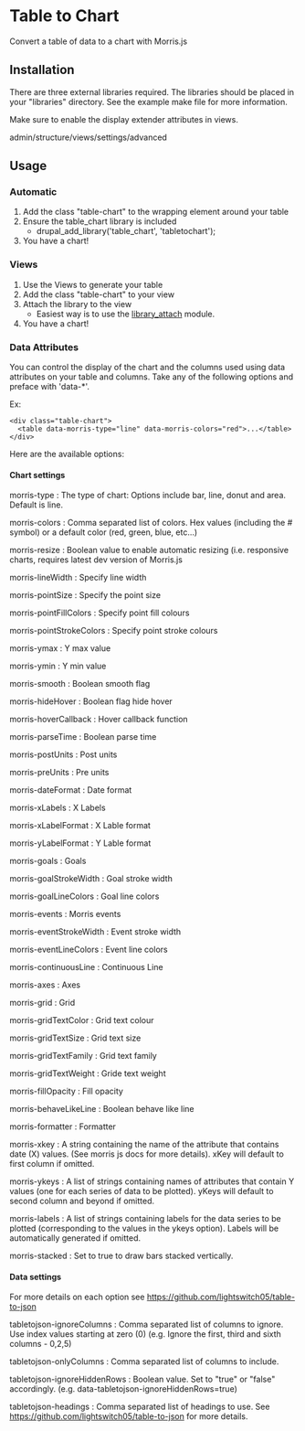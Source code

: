 Table to Chart
==============

Convert a table of data to a chart with Morris.js

Installation
------------

There are three external libraries required. The libraries should be placed in your "libraries" directory.
See the example make file for more information.

Make sure to enable the display extender attributes in views.

admin/structure/views/settings/advanced


Usage
-----

### Automatic
1. Add the class "table-chart" to the wrapping element around your table
2. Ensure the table_chart library is included
    - drupal_add_library('table_chart', 'tabletochart');
3. You have a chart!

### Views
1. Use the Views to generate your table
2. Add the class "table-chart" to your view
3. Attach the library to the view
    - Easiest way is to use the [library_attach](https://drupal.org/project/library_attach) module.
4. You have a chart!

### Data Attributes

You can control the display of the chart and the columns used using data attributes on your table and columns.
Take any of the following options and preface with 'data-*'.

Ex:

````
<div class="table-chart">
  <table data-morris-type="line" data-morris-colors="red">...</table>
</div>
````


Here are the available options:

#### Chart settings
morris-type
: The type of chart: Options include bar, line, donut and area. Default is line.

morris-colors
: Comma separated list of colors. Hex values (including the # symbol) or a default color (red, green, blue, etc...)

morris-resize
: Boolean value to enable automatic resizing (i.e. responsive charts, requires latest dev version of Morris.js

morris-lineWidth
: Specify line width

morris-pointSize
: Specify the point size

morris-pointFillColors
: Specify point fill colours

morris-pointStrokeColors
: Specify point stroke colours

morris-ymax
: Y max value

morris-ymin
: Y min value

morris-smooth
: Boolean smooth flag

morris-hideHover
: Boolean flag hide hover

morris-hoverCallback
: Hover callback function

morris-parseTime
: Boolean parse time

morris-postUnits
: Post units

morris-preUnits
: Pre units

morris-dateFormat
: Date format

morris-xLabels
: X Labels

morris-xLabelFormat
: X Lable format

morris-yLabelFormat
: Y Lable format

morris-goals
: Goals

morris-goalStrokeWidth
: Goal stroke width

morris-goalLineColors
: Goal line colors

morris-events
: Morris events

morris-eventStrokeWidth
: Event stroke width

morris-eventLineColors
: Event line colors

morris-continuousLine
: Continuous Line

morris-axes
: Axes

morris-grid
: Grid

morris-gridTextColor
: Grid text colour

morris-gridTextSize
: Grid text size

morris-gridTextFamily
: Grid text family

morris-gridTextWeight
: Gride text weight

morris-fillOpacity
: Fill opacity

morris-behaveLikeLine
: Boolean behave like line

morris-formatter
: Formatter

morris-xkey
: A string containing the name of the attribute that contains date (X) values. (See morris js docs for more details). xKey will default to first column if omitted.

morris-ykeys
: A list of strings containing names of attributes that contain Y values (one for each series of data to be plotted). yKeys will default to second column and beyond if omitted.

morris-labels
: A list of strings containing labels for the data series to be plotted (corresponding to the values in the ykeys option). Labels will be automatically generated if omitted.

morris-stacked
: Set to true to draw bars stacked vertically.

#### Data settings
For more details on each option see https://github.com/lightswitch05/table-to-json

tabletojson-ignoreColumns
: Comma separated list of columns to ignore. Use index values starting at zero (0) (e.g. Ignore the first, third and sixth columns - 0,2,5)

tabletojson-onlyColumns
: Comma separated list of columns to include.

tabletojson-ignoreHiddenRows
: Boolean value. Set to "true" or "false" accordingly. (e.g. data-tabletojson-ignoreHiddenRows=true)

tabletojson-headings
: Comma separated list of headings to use. See https://github.com/lightswitch05/table-to-json for more details.
